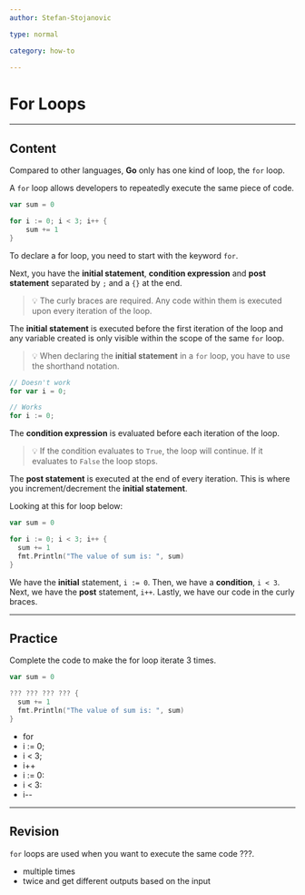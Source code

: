 ```yaml
---
author: Stefan-Stojanovic

type: normal

category: how-to

---
```


# For Loops

---
## Content

Compared to other languages, **Go** only has one kind of loop, the `for` loop.

A `for` loop allows developers to repeatedly execute the same piece of code.

```go
var sum = 0

for i := 0; i < 3; i++ {
    sum += 1
}
```

To declare a for loop, you need to start with the keyword `for`.

Next, you have the **initial statement**, **condition expression** and **post statement** separated by `;` and a `{}` at the end.

> 💡 The curly braces are required. Any code within them is executed upon every iteration of the loop.

The **initial statement** is executed before the first iteration of the loop and any variable created is only visible within the scope of the same `for` loop.

> 💡 When declaring the **initial statement** in a `for` loop, you have to use the shorthand notation.

```go
// Doesn't work
for var i = 0;

// Works
for i := 0;
```

The **condition expression** is evaluated before each iteration of the loop.

> 💡 If the condition evaluates to `True`, the loop will continue. If it evaluates to `False` the loop stops.

The **post statement** is executed at the end of every iteration. This is where you increment/decrement the **initial statement**.

Looking at this for loop below:
```go
var sum = 0

for i := 0; i < 3; i++ {
  sum += 1
  fmt.Println("The value of sum is: ", sum)
}
```

We have the **initial** statement, `i := 0`. Then, we have a **condition**, `i < 3`. Next, we have the **post** statement, `i++`. Lastly, we have our code in the curly braces.

---
## Practice

Complete the code to make the for loop iterate 3 times.

```go
var sum = 0

??? ??? ??? ??? {
  sum += 1
  fmt.Println("The value of sum is: ", sum)
}
```

- for
- i := 0;
- i < 3;
- i++
- i := 0:
- i < 3:
- i--

---
## Revision

`for` loops are used when you want to execute the same code ???.

- multiple times
- twice and get different outputs based on the input
